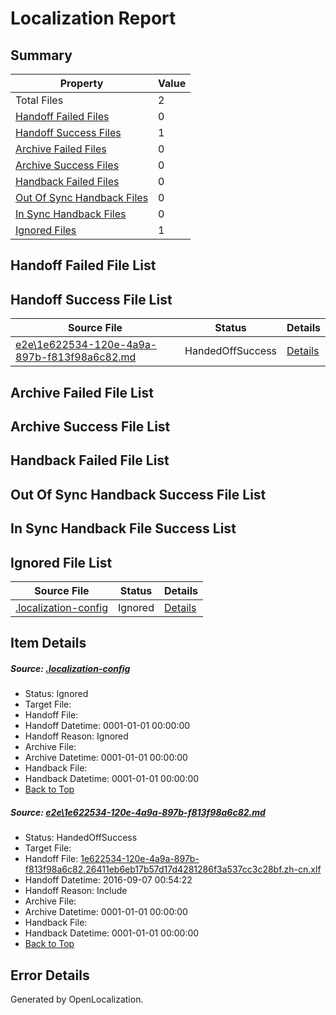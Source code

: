 # <a name='report-top'></a> Localization Report

## Summary
 Property | Value 
 -------- | ----- 
 Total Files | 2
[ Handoff Failed Files ](#handoff-failed-list)| 0
[ Handoff Success Files ](#handoff-success-list)| 1
[ Archive Failed Files ](#archive-failed-list)| 0
[ Archive Success Files ](#archive-success-list)| 0
[ Handback Failed Files ](#handback-failed-list)| 0
[ Out Of Sync Handback Files ](#outofsync-handback-success-list)| 0
[ In Sync Handback Files ](#insync-handback-success-list)| 0
[ Ignored Files ](#ignored-list)| 1

## <a name='handoff-failed-list'></a> Handoff Failed File List

## <a name='handoff-success-list'></a> Handoff Success File List
 Source File | Status | Details 
 ----------- | ------ | ------- 
 [e2e\1e622534-120e-4a9a-897b-f813f98a6c82.md](https://github.com/OpenLocalizationTestOrg/ol-test0/blob/956e0475d6fea45ea29f23aca311605fec3699dc/e2e/1e622534-120e-4a9a-897b-f813f98a6c82.md) | HandedOffSuccess | [Details](#4d13a16f141f6baf13ee6c8fda42686ab685100a1)

## <a name='archive-failed-list'></a> Archive Failed File List

## <a name='archive-success-list'></a> Archive Success File List

## <a name='handback-failed-list'></a> Handback Failed File List

## <a name='outofsync-handback-success-list'></a> Out Of Sync Handback Success File List

## <a name='insync-handback-success-list'></a> In Sync Handback File Success List

## <a name='ignored-list'></a> Ignored File List
 Source File | Status | Details 
 ----------- | ------ | ------- 
 [.localization-config](https://github.com/OpenLocalizationTestOrg/ol-test0/blob/956e0475d6fea45ea29f23aca311605fec3699dc/.localization-config) | Ignored | [Details](#3d4f252ac210baf56311d7e97dcc2db10974dbd20)

## Item Details
##### <a name='3d4f252ac210baf56311d7e97dcc2db10974dbd20'></a> Source: [.localization-config](https://github.com/OpenLocalizationTestOrg/ol-test0/blob/956e0475d6fea45ea29f23aca311605fec3699dc/.localization-config)
* Status: Ignored
* Target File: 
* Handoff File: 
* Handoff Datetime: 0001-01-01 00:00:00
* Handoff Reason: Ignored
* Archive File: 
* Archive Datetime: 0001-01-01 00:00:00
* Handback File: 
* Handback Datetime: 0001-01-01 00:00:00
* [Back to Top](#report-top)

##### <a name='4d13a16f141f6baf13ee6c8fda42686ab685100a1'></a> Source: [e2e\1e622534-120e-4a9a-897b-f813f98a6c82.md](https://github.com/OpenLocalizationTestOrg/ol-test0/blob/956e0475d6fea45ea29f23aca311605fec3699dc/e2e/1e622534-120e-4a9a-897b-f813f98a6c82.md)
* Status: HandedOffSuccess
* Target File: 
* Handoff File: [1e622534-120e-4a9a-897b-f813f98a6c82.26411eb6eb17b57d17d4281286f3a537cc3c28bf.zh-cn.xlf](https://github.com/OpenLocalizationTestOrg/ol-test0-handoff/blob/d0682529c4a126415cf22bd2df4212c49bfea459/ol-handoff/OpenLocalizationTestOrg/ol-test0-zhcn/ci/ht/1e622534-120e-4a9a-897b-f813f98a6c82.26411eb6eb17b57d17d4281286f3a537cc3c28bf.zh-cn.xlf)
* Handoff Datetime: 2016-09-07 00:54:22
* Handoff Reason: Include
* Archive File: 
* Archive Datetime: 0001-01-01 00:00:00
* Handback File: 
* Handback Datetime: 0001-01-01 00:00:00
* [Back to Top](#report-top)


## Error Details

Generated by OpenLocalization.

